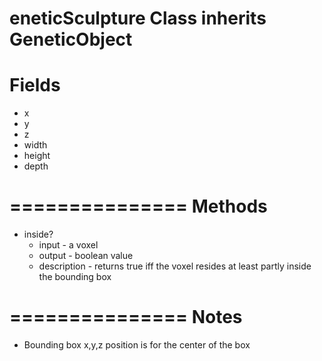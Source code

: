 eneticSculpture Class inherits GeneticObject
===============
Fields
===============
* x
* y
* z
* width
* height
* depth

===============
Methods
===============
* inside?
  * input - a voxel
  * output - boolean value
  * description - returns true iff the voxel resides at least partly inside the bounding box

===============
Notes
===============
* Bounding box x,y,z position is for the center of the box